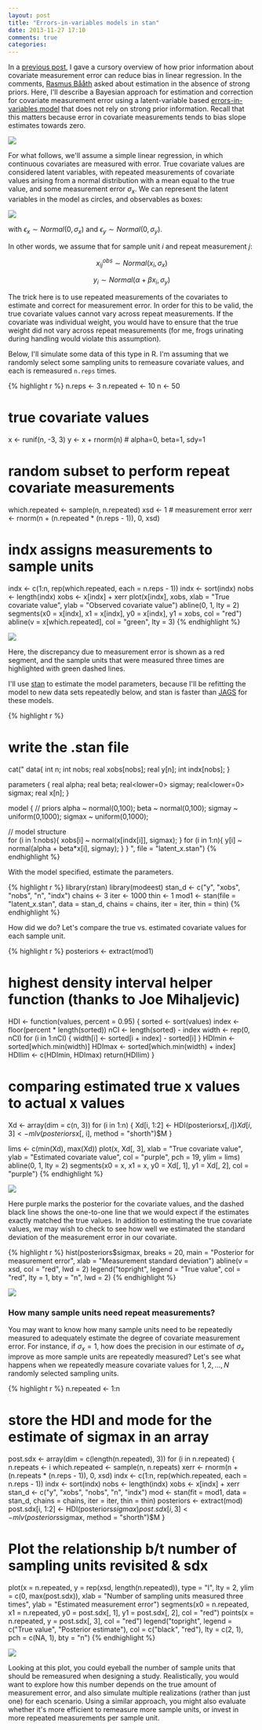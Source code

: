 ```yaml
---
layout: post
title: "Errors-in-variables models in stan"
date: 2013-11-27 17:10
comments: true
categories:
---
```


In a [previous post](http://mbjoseph.github.io/blog/2013/05/27/typeII/), I gave a cursory overview of how prior information about covariate measurement error can reduce bias in linear regression.
In the comments, [Rasmus Bååth](http://www.sumsar.net/) asked about estimation in the absence of strong priors.
Here, I'll describe a Bayesian approach for estimation and correction for covariate measurement error using a latent-variable based [errors-in-variables model](http://en.wikipedia.org/wiki/Errors-in-variables_models) that does not rely on strong prior information.
Recall that this matters because error in covariate measurements tends to bias slope estimates towards zero.

![](/images/m2.gif)

For what follows, we'll assume a simple linear regression, in which continuous covariates are measured with error.
True covariate values are considered latent variables, with repeated measurements of covariate values arising from a normal distribution with a mean equal to the true value, and some measurement error $\sigma_x$.
We can represent the latent variables in the model as circles, and observables as boxes:

![](/images/lv.svg)

with $\epsilon_x \sim Normal(0, \sigma_x)$ and $\epsilon_y \sim Normal(0, \sigma_y)$.

In other words, we assume that for sample unit $i$ and repeat measurement $j$:

$$ x^{obs}_{ij} \sim Normal(x_i, \sigma_x) $$

$$ y_i \sim Normal(\alpha + \beta x_i, \sigma_y) $$

The trick here is to use repeated measurements of the covariates to estimate and correct for measurement error.
In order for this to be valid, the true covariate values cannot vary across repeat measurements.
If the covariate was individual weight, you would have to ensure that the true weight did not vary across repeat measurements (for me, frogs urinating during handling would violate this assumption).

Below, I'll simulate some data of this type in R. I'm assuming that we randomly select some sampling units to remeasure covariate values, and each is remeasured `n.reps` times.


{% highlight r %}
n.reps <- 3
n.repeated <- 10
n <- 50

# true covariate values
x <- runif(n, -3, 3)
y <- x + rnorm(n)  # alpha=0, beta=1, sdy=1

# random subset to perform repeat covariate measurements
which.repeated <- sample(n, n.repeated)
xsd <- 1  # measurement error
xerr <- rnorm(n + (n.repeated * (n.reps - 1)), 0, xsd)

# indx assigns measurements to sample units
indx <- c(1:n, rep(which.repeated, each = n.reps - 1))
indx <- sort(indx)
nobs <- length(indx)
xobs <- x[indx] + xerr
plot(x[indx], xobs,
    xlab = "True covariate value",
    ylab = "Observed covariate value")
abline(0, 1, lty = 2)
segments(x0 = x[indx], x1 = x[indx],
    y0 = x[indx], y1 = xobs, col = "red")
abline(v = x[which.repeated], col = "green", lty = 3)
{% endhighlight %}

![](/images/measure1.png)

Here, the discrepancy due to measurement error is shown as a red segment, and the sample units that were measured three times are highlighted with green dashed lines.

I'll use [stan](http://mc-stan.org/) to estimate the model parameters, because I'll be refitting the model to new data sets repeatedly below, and stan is faster than [JAGS](http://mcmc-jags.sourceforge.net/) for these models.

{% highlight r %}
# write the .stan file
cat("
data{
  int n;
  int nobs;
  real xobs[nobs];
  real y[n];
  int indx[nobs];
}

parameters {
  real alpha;
  real beta;
  real<lower=0> sigmay;
  real<lower=0> sigmax;
  real x[n];
}

model {
  // priors
  alpha ~ normal(0,100);
  beta ~ normal(0,100);
  sigmay ~ uniform(0,1000);
  sigmax ~ uniform(0,1000);

  // model structure  
  for (i in 1:nobs){
    xobs[i] ~ normal(x[indx[i]], sigmax);
  }
  for (i in 1:n){
    y[i] ~ normal(alpha + beta*x[i], sigmay);
  }
}
  ",
    file = "latent_x.stan")
{% endhighlight %}

With the model specified, estimate the parameters.

{% highlight r %}
library(rstan)
library(modeest)
stan_d <- c("y", "xobs", "nobs", "n", "indx")
chains <- 3
iter <- 1000
thin <- 1
mod1 <- stan(file = "latent_x.stan", data = stan_d,
    chains = chains, iter = iter,
    thin = thin)
{% endhighlight %}


How did we do? Let's compare the true vs. estimated covariate values for each sample unit.


{% highlight r %}
posteriors <- extract(mod1)

# highest density interval helper function (thanks to Joe Mihaljevic)
HDI <- function(values, percent = 0.95) {
    sorted <- sort(values)
    index <- floor(percent * length(sorted))
    nCI <- length(sorted) - index
    width <- rep(0, nCI)
    for (i in 1:nCI) {
        width[i] <- sorted[i + index] - sorted[i]
    }
    HDImin <- sorted[which.min(width)]
    HDImax <- sorted[which.min(width) + index]
    HDIlim <- c(HDImin, HDImax)
    return(HDIlim)
}

# comparing estimated true x values to actual x values
Xd <- array(dim = c(n, 3))
for (i in 1:n) {
    Xd[i, 1:2] <- HDI(posteriors$x[, i])
    Xd[i, 3] <- mlv(posteriors$x[, i], method = "shorth")$M
}

lims <- c(min(Xd), max(Xd))
plot(x, Xd[, 3], xlab = "True covariate value",
    ylab = "Estimated covariate value",
    col = "purple", pch = 19, ylim = lims)
abline(0, 1, lty = 2)
segments(x0 = x, x1 = x, y0 = Xd[, 1], y1 = Xd[, 2], col = "purple")
{% endhighlight %}

![](/images/measure2.png)

Here purple marks the posterior for the covariate values, and the dashed black line shows the one-to-one line that we would expect if the estimates exactly matched the true values.
In addition to estimating the true covariate values, we may wish to check to see how well we estimated the standard deviation of the measurement error in our covariate.


{% highlight r %}
hist(posteriors$sigmax, breaks = 20,
    main = "Posterior for measurement error",
    xlab = "Measurement standard deviation")
abline(v = xsd, col = "red", lwd = 2)
legend("topright", legend = "True value", col = "red",
    lty = 1, bty = "n", lwd = 2)
{% endhighlight %}

![](/images/measure3.png)

### How many sample units need repeat measurements?

You may want to know how many sample units need to be repeatedly measured to adequately estimate the degree of covariate measurement error.
For instance, if $\sigma_x = 1$, how does the precision in our estimate of $\sigma_x$ improve as more sample units are repeatedly measured?
Let's see what happens when we repeatedly measure covariate values for $1, 2, ..., N$ randomly selected sampling units.

{% highlight r %}
n.repeated <- 1:n

# store the HDI and mode for the estimate of sigmax in an array
post.sdx <- array(dim = c(length(n.repeated), 3))
for (i in n.repeated) {
    n.repeats <- i
    which.repeated <- sample(n, n.repeats)
    xerr <- rnorm(n + (n.repeats * (n.reps - 1)), 0, xsd)
    indx <- c(1:n, rep(which.repeated, each = n.reps - 1))
    indx <- sort(indx)
    nobs <- length(indx)
    xobs <- x[indx] + xerr
    stan_d <- c("y", "xobs", "nobs", "n", "indx")
    mod <- stan(fit = mod1, data = stan_d, chains = chains,
        iter = iter, thin = thin)
    posteriors <- extract(mod)
    post.sdx[i, 1:2] <- HDI(posteriors$sigmax)
    post.sdx[i, 3] <- mlv(posteriors$sigmax, method = "shorth")$M
}

# Plot the relationship b/t number of sampling units revisited & sdx
plot(x = n.repeated, y = rep(xsd, length(n.repeated)),
    type = "l", lty = 2,
    ylim = c(0, max(post.sdx)),
    xlab = "Number of sampling units measured three times",
    ylab = "Estimated measurement error")
segments(x0 = n.repeated, x1 = n.repeated,
    y0 = post.sdx[, 1], y1 = post.sdx[, 2],
    col = "red")
points(x = n.repeated, y = post.sdx[, 3], col = "red")
legend("topright", legend = c("True value", "Posterior estimate"),
    col = c("black", "red"), lty = c(2, 1),
    pch = c(NA, 1), bty = "n")
{% endhighlight %}

![](/images/measure4.png)

Looking at this plot, you could eyeball the number of sample units that should be remeasured when designing a study.
Realistically, you would want to explore how this number depends on the true amount of measurement error, and also simulate multiple realizations (rather than just one) for each scenario.
Using a similar approach, you might also evaluate whether it's more efficient to remeasure more sample units, or invest in more repeated measurements per sample unit.
